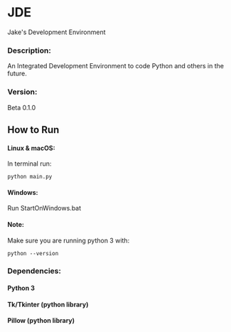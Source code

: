 # JDE
Jake's Development Environment

### Description:
An Integrated Development Environment to code Python and others in the future.

### Version:
Beta 0.1.0

## How to Run
#### Linux & macOS:
In terminal run:
```
python main.py
```

#### Windows:
Run StartOnWindows.bat

#### Note:
Make sure you are running python 3 with:
```
python --version
```

### Dependencies:
#### Python 3
#### Tk/Tkinter (python library)
#### Pillow (python library)
